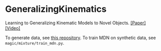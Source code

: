 # GeneralizingKinematics
Learning to Generalizing Kinematic Models to Novel Objects.
[[Paper]](https://cs.brown.edu/~gdk/pubs/kinematic_novel_objects.pdf)
[[Video]](https://www.youtube.com/watch?v=01nAVvyGbP4&feature=youtu.be)

To generate data, see [this repository](https://github.com/babbatem/SyntheticArticulatedData).
To train MDN on synthetic data, see ```magic/mixture/train_mdn.py```.
